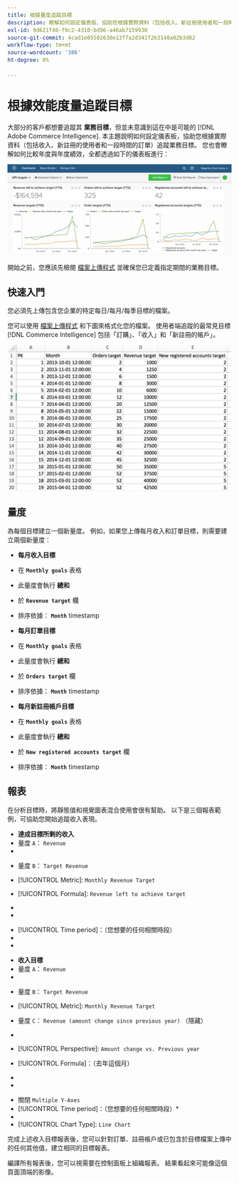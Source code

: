 ```yaml
---
title: 根據量度追蹤目標
description: 瞭解如何設定儀表板，協助您根據實際資料（包括收入、新註冊使用者和一段時間的訂單）追蹤業務目標。
exl-id: 9d621f40-f9c2-4310-bd96-a46ab7159930
source-git-commit: 4cad1e05502630e13f7a2d341f263140a02b3d82
workflow-type: tm+mt
source-wordcount: '386'
ht-degree: 0%

---
```


# 根據效能度量追蹤目標

大部分的客戶都想要追蹤其 **業務目標**，但並未意識到這在中是可能的 [!DNL Adobe Commerce Intelligence]. 本主題說明如何設定儀表板，協助您根據實際資料（包括收入、新註冊的使用者和一段時間的訂單）追蹤業務目標。 您也會瞭解如何比較年度與年度績效，全都透過如下的儀表板進行：

![](../../assets/Goals-_dashboard_2.png)

開始之前，您應該先檢閱 [檔案上傳程式](../importing-data/connecting-data/using-file-uploader.md) 並確保您已定義指定期間的業務目標。

## 快速入門

您必須先上傳包含您企業的特定每日/每月/每季目標的檔案。

您可以使用 [檔案上傳程式](../importing-data/connecting-data/using-file-uploader.md) 和下圖來格式化您的檔案。 使用者端追蹤的最常見目標 [!DNL Commerce Intelligence] 包括「訂購」、「收入」和「新註冊的帳戶」。

![](../../assets/Goals-_Excel.png)

## 量度

為每個目標建立一個新量度。 例如，如果您上傳每月收入和訂單目標，則需要建立兩個新量度：

* **每月收入目標**
* 在 **`Monthly goals`** 表格
* 此量度會執行 **總和**
* 於 **`Revenue target`** 欄
* 排序依據： **`Month`** timestamp

* **每月訂單目標**
* 在 **`Monthly goals`** 表格
* 此量度會執行 **總和**
* 於 **`Orders target`** 欄
* 排序依據： **`Month`** timestamp

* **每月新註冊帳戶目標**
* 在 **`Monthly goals`** 表格
* 此量度會執行 **總和**
* 於 **`New registered accounts target`** 欄
* 排序依據： **`Month`** timestamp

## 報表

在分析目標時，將靜態值和視覺圖表混合使用會很有幫助。 以下是三個報表範例，可協助您開始追蹤收入表現。

* **達成目標所剩的收入**
* 量度 `A`： `Revenue`
* 

   [！UICONTROL公制]: `Revenue`

* 量度 `B`： `Target Revenue`
* [!UICONTROL Metric]: `Monthly Revenue Target`

* [!UICONTROL Formula]: `Revenue left to achieve target`
* 
   [！UICONTROL公式]: `(B-A)`
* 

   [!UICONTROL Format]: `Number`

* [!UICONTROL Time period]：（您想要的任何相關時段）
* 
   [!UICONTROL Interval]: `Month`
* 

   [！UICONTROL圖表型別]: `Scalar`

* **收入目標**
* 量度 `A`： `Revenue`
* 

   [！UICONTROL公制]: `Revenue`

* 量度 `B`： `Target Revenue`
* [!UICONTROL Metric]: `Monthly Revenue Target`

* 量度 `C`： `Revenue (amount change since previous year)` （隱藏）
* 
   [！UICONTROL公制]: `Revenue`
* [!UICONTROL Perspective]: `Amount change vs. Previous year`

* [!UICONTROL Formula]：（去年這個月）
* 
   [！UICONTROL公式]: `(A-C)`
* 

   [!UICONTROL Format]: `Currency`

* 關閉 `Multiple Y-Axes`
* [!UICONTROL Time period]：（您想要的任何相關時段）*
* 
   [!UICONTROL Interval]: `Month`
* [!UICONTROL Chart Type]: `Line Chart`

完成上述收入目標報表後，您可以針對訂單、註冊帳戶或已包含於目標檔案上傳中的任何其他值，建立相同的目標報表。

編譯所有報表後，您可以視需要在控制面板上組織報表。 結果看起來可能像這個頁面頂端的影像。
